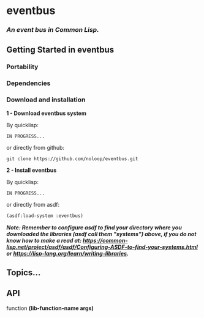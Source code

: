 # eventbus

### _An event bus in Common Lisp._

## Getting Started in eventbus

### Portability

### Dependencies

### Download and installation

**1 - Download eventbus system**

By quicklisp:

```
IN PROGRESS...
```

or directly from github:

```
git clone https://github.com/noloop/eventbus.git
```
**2 - Install eventbus**

By quicklisp:

```
IN PROGRESS...
```

or directly from asdf:

```lisp
(asdf:load-system :eventbus)
```

_**Note: Remember to configure asdf to find your directory where you downloaded the libraries (asdf call them "systems") above, if you do not know how to make a read at: https://common-lisp.net/project/asdf/asdf/Configuring-ASDF-to-find-your-systems.html or https://lisp-lang.org/learn/writing-libraries.**_

## Topics...

## API

function **(lib-function-name args)**

